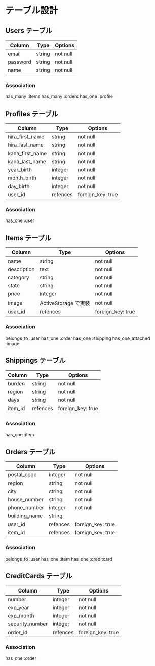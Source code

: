 # テーブル設計

## Users テーブル

| Column   | Type   | Options  |
| -------- | ------ | -------- |
| email    | string | not null |
| password | string | not null |
| name     | string | not null |

### Association

has_many :items
has_many :orders
has_one :profile

## Profiles テーブル

| Column          | Type     | Options           |
| --------------- | -------- | ----------------- |
| hira_first_name | string   | not null          |
| hira_last_name  | string   | not null          |
| kana_first_name | string   | not null          |
| kana_last_name  | string   | not null          |
| year_birth      | integer  | not null          |
| month_birth     | integer  | not null          |
| day_birth       | integer  | not null          |
| user_id         | refences | foreign_key: true |

### Association

has_one :user

## Items テーブル

| Column      | Type                 | Options           |
| ----------- | -------------------- | ----------------- |
| name        | string               | not null          |
| description | text                 | not null          |
| category    | string               | not null          |
| state       | string               | not null          |
| price       | integer              | not null          |
| image       | ActiveStorage で実装 | not null          |
| user_id     | refences             | foreign_key: true |

### Association

belongs_to :user
has_one :order
has_one :shipping
has_one_attached :image

## Shippings テーブル

| Column  | Type     | Options           |
| ------- | -------- | ----------------- |
| burden  | string   | not null          |
| region  | string   | not null          |
| days    | string   | not null          |
| item_id | refences | foreign_key: true |

### Association

has_one :item

## Orders テーブル

| Column        | Type     | Options           |
| ------------- | -------- | ----------------- |
| postal_code   | integer  | not null          |
| region        | string   | not null          |
| city          | string   | not null          |
| house_number  | string   | not null          |
| phone_number  | integer  | not null          |
| building_name | string   |                   |
| user_id       | refences | foreign_key: true |
| item_id       | refences | foreign_key: true |

### Association

belongs_to :user
has_one :item
has_one :creditcard

## CreditCards テーブル

| Column          | Type     | Options           |
| --------------- | -------- | ----------------- |
| number          | integer  | not null          |
| exp_year        | integer  | not null          |
| exp_month       | integer  | not null          |
| security_number | integer  | not null          |
| order_id        | refences | foreign_key: true |

### Association

has_one :order
